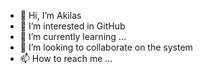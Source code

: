- 👋 Hi, I’m Akilas
- 👀 I’m interested in GitHub
- 🌱 I’m currently learning ...
- 💞️ I’m looking to collaborate on the system
- 📫 How to reach me ...

<!---
Akilas123/Akilas123 is a ✨ special ✨ repository because its `README.md` (this file) appears on your GitHub profile.
You can click the Preview link to take a look at your changes.
--->
